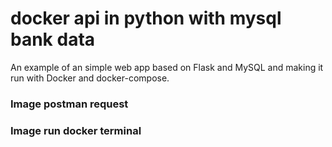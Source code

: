 # docker api in python with mysql bank data
An example of  an simple web app based on Flask and MySQL and making it run with Docker and docker-compose.

### Image postman request

### Image run docker terminal
